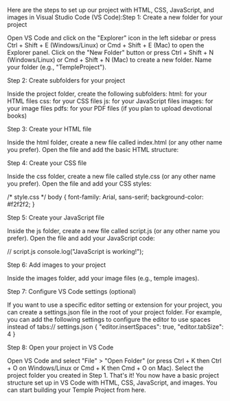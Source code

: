 Here are the steps to set up our project with HTML, CSS, JavaScript, and images in Visual Studio Code (VS Code):Step 1: Create a new folder for your project

Open VS Code and click on the "Explorer" icon in the left sidebar or press Ctrl + Shift + E (Windows/Linux) or Cmd + Shift + E (Mac) to open the Explorer panel.
Click on the "New Folder" button or press Ctrl + Shift + N (Windows/Linux) or Cmd + Shift + N (Mac) to create a new folder.
Name your folder (e.g., "TempleProject").



Step 2: Create subfolders for your project

Inside the project folder, create the following subfolders:
html: for your HTML files
css: for your CSS files
js: for your JavaScript files
images: for your image files
pdfs: for your PDF files (if you plan to upload devotional books)



Step 3: Create your HTML file

Inside the html folder, create a new file called index.html (or any other name you prefer).
Open the file and add the basic HTML structure:


<!-- index.html -->
<!DOCTYPE html>
<html lang="en">
<head>
    <meta charset="UTF-8">
    <meta name="viewport" content="width=device-width, initial-scale=1.0">
    <title>Temple Project</title>
    <link rel="stylesheet" href="../css/style.css">
</head>
<body>
    <!-- Your HTML content here -->
    <script src="../js/script.js"></script>
</body>
</html>



Step 4: Create your CSS file

Inside the css folder, create a new file called style.css (or any other name you prefer).
Open the file and add your CSS styles:

/* style.css */
body {
    font-family: Arial, sans-serif;
    background-color: #f2f2f2;
}

Step 5: Create your JavaScript file

Inside the js folder, create a new file called script.js (or any other name you prefer).
Open the file and add your JavaScript code:

// script.js
console.log("JavaScript is working!");



Step 6: Add images to your project

Inside the images folder, add your image files (e.g., temple images).



Step 7: Configure VS Code settings (optional)

If you want to use a specific editor setting or extension for your project, you can create a settings.json file in the root of your project folder.
For example, you can add the following settings to configure the editor to use spaces instead of tabs:// settings.json
{
    "editor.insertSpaces": true,
    "editor.tabSize": 4
}

Step 8: Open your project in VS Code

Open VS Code and select "File" > "Open Folder" (or press Ctrl + K then Ctrl + O on Windows/Linux or Cmd + K then Cmd + O on Mac).
Select the project folder you created in Step 1.
That's it! You now have a basic project structure set up in VS Code with HTML, CSS, JavaScript, and images. You can start building your Temple Project from here.
